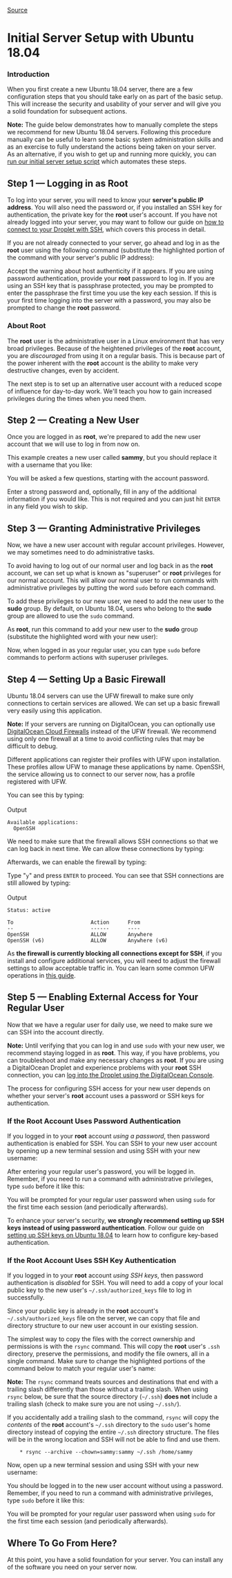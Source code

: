 [Source](https://www.digitalocean.com/community/tutorials/initial-server-setup-with-ubuntu-18-04 "Permalink to Initial Server Setup with Ubuntu 18.04")

# Initial Server Setup with Ubuntu 18.04

### Introduction

When you first create a new Ubuntu 18.04 server, there are a few configuration steps that you should take early on as part of the basic setup. This will increase the security and usability of your server and will give you a solid foundation for subsequent actions.

**Note:** The guide below demonstrates how to manually complete the steps we recommend for new Ubuntu 18.04 servers. Following this procedure manually can be useful to learn some basic system administration skills and as an exercise to fully understand the actions being taken on your server. As an alternative, if you wish to get up and running more quickly, you can [run our initial server setup script][1] which automates these steps.  

## Step 1 — Logging in as Root

To log into your server, you will need to know your **server's public IP address**. You will also need the password or, if you installed an SSH key for authentication, the private key for the **root** user's account. If you have not already logged into your server, you may want to follow our guide on [how to connect to your Droplet with SSH][2], which covers this process in detail.

If you are not already connected to your server, go ahead and log in as the **root** user using the following command (substitute the highlighted portion of the command with your server's public IP address):

Accept the warning about host authenticity if it appears. If you are using password authentication, provide your **root** password to log in. If you are using an SSH key that is passphrase protected, you may be prompted to enter the passphrase the first time you use the key each session. If this is your first time logging into the server with a password, you may also be prompted to change the **root** password.

### About Root

The **root** user is the administrative user in a Linux environment that has very broad privileges. Because of the heightened privileges of the **root** account, you are _discouraged_ from using it on a regular basis. This is because part of the power inherent with the **root** account is the ability to make very destructive changes, even by accident.

The next step is to set up an alternative user account with a reduced scope of influence for day-to-day work. We'll teach you how to gain increased privileges during the times when you need them.

## Step 2 — Creating a New User

Once you are logged in as **root**, we're prepared to add the new user account that we will use to log in from now on.

This example creates a new user called **sammy**, but you should replace it with a username that you like:

You will be asked a few questions, starting with the account password. 

Enter a strong password and, optionally, fill in any of the additional information if you would like. This is not required and you can just hit `ENTER` in any field you wish to skip.

## Step 3 — Granting Administrative Privileges

Now, we have a new user account with regular account privileges. However, we may sometimes need to do administrative tasks.

To avoid having to log out of our normal user and log back in as the **root** account, we can set up what is known as "superuser" or **root** privileges for our normal account. This will allow our normal user to run commands with administrative privileges by putting the word `sudo` before each command. 

To add these privileges to our new user, we need to add the new user to the **sudo** group. By default, on Ubuntu 18.04, users who belong to the **sudo** group are allowed to use the `sudo` command.

As **root**, run this command to add your new user to the **sudo** group (substitute the highlighted word with your new user):

Now, when logged in as your regular user, you can type `sudo` before commands to perform actions with superuser privileges.

## Step 4 — Setting Up a Basic Firewall

Ubuntu 18.04 servers can use the UFW firewall to make sure only connections to certain services are allowed. We can set up a basic firewall very easily using this application.

**Note:** If your servers are running on DigitalOcean, you can optionally use [DigitalOcean Cloud Firewalls][3] instead of the UFW firewall. We recommend using only one firewall at a time to avoid conflicting rules that may be difficult to debug.  

Different applications can register their profiles with UFW upon installation. These profiles allow UFW to manage these applications by name. OpenSSH, the service allowing us to connect to our server now, has a profile registered with UFW.

You can see this by typing:
​    
​    
    Output
    
    Available applications:
      OpenSSH


We need to make sure that the firewall allows SSH connections so that we can log back in next time. We can allow these connections by typing:

Afterwards, we can enable the firewall by typing:

Type "`y`" and press `ENTER` to proceed. You can see that SSH connections are still allowed by typing:
​    
​    
    Output
    
    Status: active
    
    To                         Action      From
    --                         ------      ----
    OpenSSH                    ALLOW       Anywhere
    OpenSSH (v6)               ALLOW       Anywhere (v6)


As **the firewall is currently blocking all connections except for SSH**, if you install and configure additional services, you will need to adjust the firewall settings to allow acceptable traffic in. You can learn some common UFW operations in [this guide][4].

## Step 5 — Enabling External Access for Your Regular User

Now that we have a regular user for daily use, we need to make sure we can SSH into the account directly.

**Note:** Until verifying that you can log in and use `sudo` with your new user, we recommend staying logged in as **root**. This way, if you have problems, you can troubleshoot and make any necessary changes as **root**. If you are using a DigitalOcean Droplet and experience problems with your **root** SSH connection, you can [log into the Droplet using the DigitalOcean Console][5].  

The process for configuring SSH access for your new user depends on whether your server's **root** account uses a password or SSH keys for authentication.

### If the Root Account Uses Password Authentication

If you logged in to your **root** account _using a password_, then password authentication is enabled for SSH. You can SSH to your new user account by opening up a new terminal session and using SSH with your new username:

After entering your regular user's password, you will be logged in. Remember, if you need to run a command with administrative privileges, type `sudo` before it like this:

You will be prompted for your regular user password when using `sudo` for the first time each session (and periodically afterwards).

To enhance your server's security, **we strongly recommend setting up SSH keys instead of using password authentication**. Follow our guide on [setting up SSH keys on Ubuntu 18.04][6] to learn how to configure key-based authentication.

### If the Root Account Uses SSH Key Authentication

If you logged in to your **root** account _using SSH keys_, then password authentication is _disabled_ for SSH. You will need to add a copy of your local public key to the new user's `~/.ssh/authorized_keys` file to log in successfully.

Since your public key is already in the **root** account's `~/.ssh/authorized_keys` file on the server, we can copy that file and directory structure to our new user account in our existing session.

The simplest way to copy the files with the correct ownership and permissions is with the `rsync` command. This will copy the **root** user's `.ssh` directory, preserve the permissions, and modify the file owners, all in a single command. Make sure to change the highlighted portions of the command below to match your regular user's name:

**Note:** The `rsync` command treats sources and destinations that end with a trailing slash differently than those without a trailing slash. When using `rsync` below, be sure that the source directory (`~/.ssh`) **does not** include a trailing slash (check to make sure you are not using `~/.ssh/`).

If you accidentally add a trailing slash to the command, `rsync` will copy the _contents_ of the **root** account's `~/.ssh` directory to the `sudo` user's home directory instead of copying the entire `~/.ssh` directory structure. The files will be in the wrong location and SSH will not be able to find and use them.  


        * rsync --archive --chown=sammy:sammy ~/.ssh /home/sammy


Now, open up a new terminal session and using SSH with your new username:

You should be logged in to the new user account without using a password. Remember, if you need to run a command with administrative privileges, type `sudo` before it like this:

You will be prompted for your regular user password when using `sudo` for the first time each session (and periodically afterwards).

## Where To Go From Here?

At this point, you have a solid foundation for your server. You can install any of the software you need on your server now.

[1]: https://www.digitalocean.com/community/tutorials/automating-initial-server-setup-with-ubuntu-18-04
[2]: https://www.digitalocean.com/community/tutorials/how-to-connect-to-your-droplet-with-ssh
[3]: https://www.digitalocean.com/community/tutorials/an-introduction-to-digitalocean-cloud-firewalls
[4]: https://www.digitalocean.com/community/tutorials/ufw-essentials-common-firewall-rules-and-commands
[5]: https://www.digitalocean.com/community/tutorials/how-to-use-the-digitalocean-console-to-access-your-droplet
[6]: https://www.digitalocean.com/community/tutorials/how-to-set-up-ssh-keys-on-ubuntu-1804

  